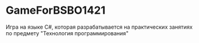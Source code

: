 # GameForBSBO1421
Игра на языке C#, которая разрабатывается на практических занятиях по предмету "Технология программирования" 

